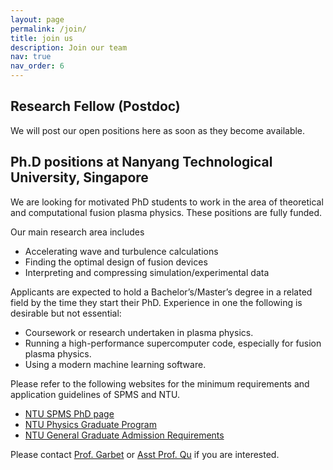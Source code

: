 ```yaml
---
layout: page
permalink: /join/
title: join us
description: Join our team
nav: true
nav_order: 6
---
```


## Research Fellow (Postdoc)

We will post our open positions here as soon as they become available.

## Ph.D positions at Nanyang Technological University, Singapore

We are looking for motivated PhD students to work in the area of theoretical and computational fusion plasma physics. These positions are fully funded. 

Our main research area includes
- Accelerating wave and turbulence calculations
- Finding the optimal design of fusion devices
- Interpreting and compressing simulation/experimental data

Applicants are expected to hold a Bachelor’s/Master’s degree in a related field by the time they start their PhD. Experience in one the following is desirable but not essential:
- Coursework or research undertaken in plasma physics.
- Running a high-performance supercomputer code, especially for fusion plasma physics.
- Using a modern machine learning software.

Please refer to the following websites for the minimum requirements and application guidelines of SPMS and NTU.
- [NTU SPMS PhD page](https://www.ntu.edu.sg/spms/about-us/physics/grad/phd)
- [NTU Physics Graduate Program](https://www.ntu.edu.sg/education/graduate-programme/doctor-of-philosophy-(phd)-in-physics)
- [NTU General Graduate Admission Requirements](https://www.ntu.edu.sg/admissions/graduate/radmissionguide)

Please contact [Prof. Garbet](/people/Xavier) or [Asst Prof. Qu](/people/Zhisong) if you are interested.


